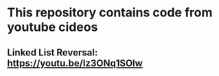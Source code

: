 # This repository contains code from youtube cideos
## Linked List Reversal: https://youtu.be/lz3ONq1SOlw
